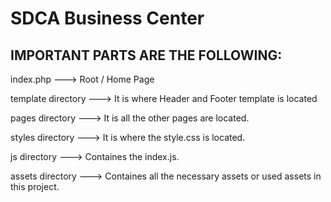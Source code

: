 # SDCA Business Center

## IMPORTANT PARTS ARE THE FOLLOWING:

index.php ---> Root / Home Page

template directory ---> It is where Header and Footer template is located

pages directory ---> It is all the other pages are located.

styles directory ---> It is where the style.css is located.

js directory ---> Containes the index.js.

assets directory ---> Containes all the necessary assets or used assets in this project.

